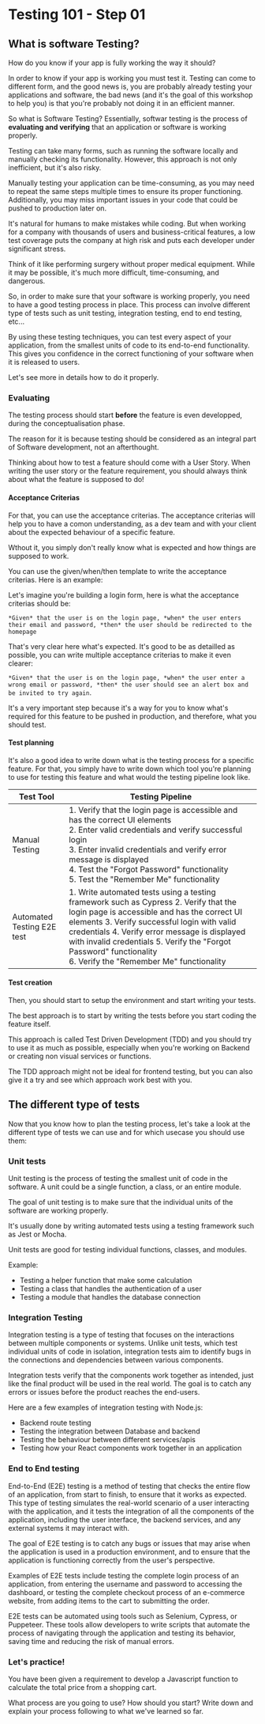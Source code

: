 # Testing 101 - Step 01

## What is software Testing?

How do you know if your app is fully working the way it should?

In order to know if your app is working you must test it. Testing can come to different form, and the good news is, you are probably already testing your applications and software, the bad news (and it's the goal of this workshop to help you) is that you're probably not doing it in an efficient manner.

So what is Software Testing? Essentially, softwar testing is the process of **evaluating and verifying** that an application or software is working properly.

Testing can take many forms, such as running the software locally and manually checking its functionality. However, this approach is not only inefficient, but it's also risky.

Manually testing your application can be time-consuming, as you may need to repeat the same steps multiple times to ensure its proper functioning. Additionally, you may miss important issues in your code that could be pushed to production later on.

It's natural for humans to make mistakes while coding. But when working for a company with thousands of users and business-critical features, a low test coverage puts the company at high risk and puts each developer under significant stress.

Think of it like performing surgery without proper medical equipment. While it may be possible, it's much more difficult, time-consuming, and dangerous.

So, in order to make sure that your software is working properly, you need to have a good testing process in place. This process can involve different type of tests such as unit testing, integration testing, end to end testing, etc...

By using these testing techniques, you can test every aspect of your application, from the smallest units of code to its end-to-end functionality. This gives you confidence in the correct functioning of your software when it is released to users.

Let's see more in details how to do it properly.

### Evaluating

The testing process should start **before** the feature is even developped, during the conceptualisation phase.

The reason for it is because testing should be considered as an integral part of Software development, not an afterthought.

Thinking about how to test a feature should come with a User Story. When writing the user story or the feature requirement, you should always think about what the feature is supposed to do!

#### Acceptance Criterias

For that, you can use the acceptance criterias. The acceptance criterias will help you to have a comon understanding, as a dev team and with your client about the expected behaviour of a specific feature.

Wthout it, you simply don't really know what is expected and how things are supposed to work.

You can use the given/when/then template to write the acceptance criterias. Here is an example:

Let's imagine you're building a login form, here is what the acceptance criterias should be:

`*Given* that the user is on the login page, *when* the user enters their email and password, *then* the user should be redirected to the homepage`

That's very clear here what's expected. It's good to be as detailled as possible, you can write multiple acceptance criterias to make it even clearer:

`*Given* that the user is on the login page, *when* the user enter a wrong email or password, *then* the user should see an alert box and be invited to try again`.

It's a very important step because it's a way for you to know what's required for this feature to be pushed in production, and therefore, what you should test.

#### Test planning

It's also a good idea to write down what is the testing process for a specific feature. For that, you simply have to write down which tool you're planning to use for testing this feature and what would the testing pipeline look like.

| Test Tool                  | Testing Pipeline                                                                                                                                                                                                                                                                                                                                             |
| -------------------------- | ------------------------------------------------------------------------------------------------------------------------------------------------------------------------------------------------------------------------------------------------------------------------------------------------------------------------------------------------------------ |
| Manual Testing             | 1. Verify that the login page is accessible and has the correct UI elements<br /> 2. Enter valid credentials and verify successful login<br /> 3. Enter invalid credentials and verify error message is displayed <br />4. Test the "Forgot Password" functionality <br />5. Test the "Remember Me" functionality                                            |
| Automated Testing E2E test | 1. Write automated tests using a testing framework such as Cypress 2. Verify that the login page is accessible and has the correct UI elements 3. Verify successful login with valid credentials 4. Verify error message is displayed with invalid credentials 5. Verify the "Forgot Password" functionality<br /> 6. Verify the "Remember Me" functionality |

#### Test creation

Then, you should start to setup the environment and start writing your tests.

The best approach is to start by writing the tests before you start coding the feature itself.

This approach is called Test Driven Development (TDD) and you should try to use it as much as possible, especially when you're working on Backend or creating non visual services or functions.

The TDD approach might not be ideal for frontend testing, but you can also give it a try and see which approach work best with you.

## The different type of tests

Now that you know how to plan the testing process, let's take a look at the different type of tests we can use and for which usecase you should use them:

### Unit tests

Unit testing is the process of testing the smallest unit of code in the software. A unit could be a single function, a class, or an entire module.

The goal of unit testing is to make sure that the individual units of the software are working properly.

It's usually done by writing automated tests using a testing framework such as Jest or Mocha.

Unit tests are good for testing individual functions, classes, and modules.

Example:

- Testing a helper function that make some calculation
- Testing a class that handles the authentication of a user
- Testing a module that handles the database connection

### Integration Testing

Integration testing is a type of testing that focuses on the interactions between multiple components or systems. Unlike unit tests, which test individual units of code in isolation, integration tests aim to identify bugs in the connections and dependencies between various components.

Integration tests verify that the components work together as intended, just like the final product will be used in the real world. The goal is to catch any errors or issues before the product reaches the end-users.

Here are a few examples of integration testing with Node.js:

- Backend route testing
- Testing the integration between Database and backend
- Testing the behaviour between different services/apis
- Testing how your React components work together in an application

### End to End testing

End-to-End (E2E) testing is a method of testing that checks the entire flow of an application, from start to finish, to ensure that it works as expected. This type of testing simulates the real-world scenario of a user interacting with the application, and it tests the integration of all the components of the application, including the user interface, the backend services, and any external systems it may interact with.

The goal of E2E testing is to catch any bugs or issues that may arise when the application is used in a production environment, and to ensure that the application is functioning correctly from the user's perspective.

Examples of E2E tests include testing the complete login process of an application, from entering the username and password to accessing the dashboard, or testing the complete checkout process of an e-commerce website, from adding items to the cart to submitting the order.

E2E tests can be automated using tools such as Selenium, Cypress, or Puppeteer. These tools allow developers to write scripts that automate the process of navigating through the application and testing its behavior, saving time and reducing the risk of manual errors.

### Let's practice!

You have been given a requirement to develop a Javascript function to calculate the total price from a shopping cart.

What process are you going to use? How should you start? Write down and explain your process following to what we've learned so far.
